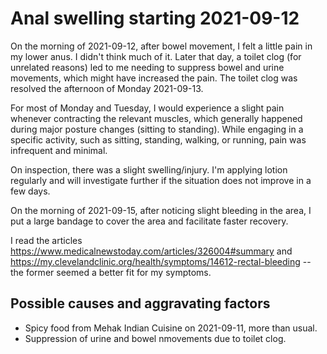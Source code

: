 # Anal swelling starting 2021-09-12

On the morning of 2021-09-12, after bowel movement, I felt a little
pain in my lower anus. I didn't think much of it. Later that day, a
toilet clog (for unrelated reasons) led to me needing to suppress
bowel and urine movements, which might have increased the pain. The
toilet clog was resolved the afternoon of Monday 2021-09-13.

For most of Monday and Tuesday, I would experience a slight pain
whenever contracting the relevant muscles, which generally happened
during major posture changes (sitting to standing). While engaging in
a specific activity, such as sitting, standing, walking, or running,
pain was infrequent and minimal.

On inspection, there was a slight swelling/injury. I'm applying lotion
regularly and will investigate further if the situation does not
improve in a few days.

On the morning of 2021-09-15, after noticing slight bleeding in the
area, I put a large bandage to cover the area and facilitate faster
recovery.

I read the articles
https://www.medicalnewstoday.com/articles/326004#summary and
https://my.clevelandclinic.org/health/symptoms/14612-rectal-bleeding
-- the former seemed a better fit for my symptoms.

## Possible causes and aggravating factors

* Spicy food from Mehak Indian Cuisine on 2021-09-11, more than usual.
* Suppression of urine and bowel nmovements due to toilet clog.


